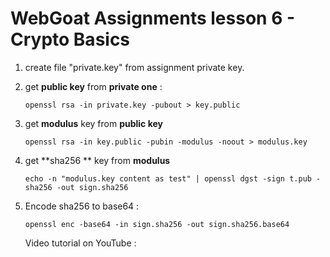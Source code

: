 

# WebGoat Assignments lesson 6 - Crypto Basics

1) create file "private.key" from assignment private key.

   

2) get **public key** from **private one** : 

   ```shell
   openssl rsa -in private.key -pubout > key.public
   ```

   

3) get **modulus** key from **public key**

   ```shell
   openssl rsa -in key.public -pubin -modulus -noout > modulus.key
   ```



4. get **sha256 ** key from **modulus**

   ```shell
   echo -n "modulus.key content as test" | openssl dgst -sign t.pub -sha256 -out sign.sha256
   ```
   
   

5) Encode sha256 to base64 :

   ```shell
   openssl enc -base64 -in sign.sha256 -out sign.sha256.base64
   ```
   
   Video tutorial on YouTube : 
